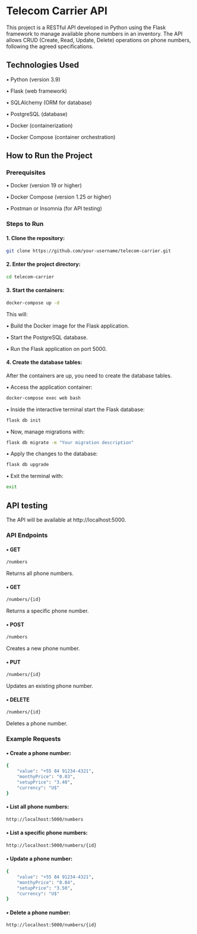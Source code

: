 # Telecom Carrier API
This project is a RESTful API developed in Python using the Flask framework to manage available phone numbers in an inventory. The API allows CRUD (Create, Read, Update, Delete) operations on phone numbers, following the agreed specifications.

## Technologies Used

• Python (version 3.9)

• Flask (web framework)

• SQLAlchemy (ORM for database)

• PostgreSQL (database)

• Docker (containerization)

• Docker Compose (container orchestration)

## How to Run the Project

### Prerequisites

• Docker (version 19 or higher)

• Docker Compose (version 1.25 or higher)

• Postman or Insomnia (for API testing)

### Steps to Run

#### 1. Clone the repository:

``` bash
git clone https://github.com/your-username/telecom-carrier.git
```

#### 2. Enter the project directory:
```bash
cd telecom-carrier
```

#### 3. Start the containers:
```bash
docker-compose up -d
```

This will:

• Build the Docker image for the Flask application.

• Start the PostgreSQL database.

• Run the Flask application on port 5000.

#### 4. Create the database tables:

After the containers are up, you need to create the database tables.

• Access the application container:

```bash
docker-compose exec web bash
```

• Inside the interactive terminal start the Flask database:

```bash
flask db init
```

• Now, manage migrations with:

```bash
flask db migrate -m "Your migration description"
```

• Apply the changes to the database:

```bash
flask db upgrade
```

• Exit the terminal with:

```bash
exit
```

## API testing

The API will be available at http://localhost:5000.

### API Endpoints

#### • GET 

```bash
/numbers
```

Returns all phone numbers.

#### • GET 

```bash
/numbers/{id}
```

Returns a specific phone number.

#### • POST 

```bash
/numbers
```

Creates a new phone number.

#### • PUT 

```bash
/numbers/{id} 
```

Updates an existing phone number.

#### • DELETE 

```bash
/numbers/{id}
```

Deletes a phone number.

### Example Requests

#### • Create a phone number:

```bash
{
    "value": "+55 84 91234-4321",
    "monthyPrice": "0.03",
    "setupPrice": "3.40",
    "currency": "U$"
}
```

#### • List all phone numbers:

```bash
http://localhost:5000/numbers
```

#### • List a specific phone numbers:

```bash
http://localhost:5000/numbers/{id}
```

#### • Update a phone number:

```bash
{
    "value": "+55 84 91234-4321",
    "monthyPrice": "0.04",
    "setupPrice": "3.50",
    "currency": "U$"
}
```

#### • Delete a phone number:

```bash
http://localhost:5000/numbers/{id}
```